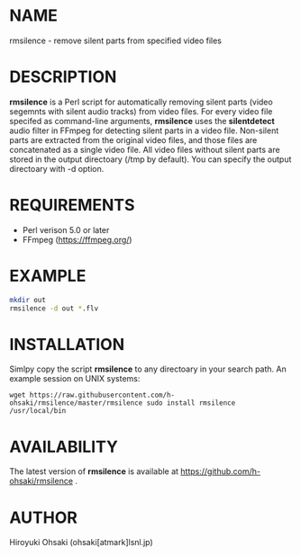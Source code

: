 # NAME

rmsilence - remove silent parts from specified video files

# DESCRIPTION

**rmsilence** is a Perl script for automatically removing silent parts (video
segemnts with silent audio tracks) from video files.  For every video file
specifed as command-line arguments, **rmsilence** uses the **silentdetect**
audio filter in FFmpeg for detecting silent parts in a video file.  Non-silent
parts are extracted from the original video files, and those files are
concatenated as a single video file.  All video files without silent parts are
stored in the output directoary (/tmp by default).  You can specify the output
directoary with -d option.

# REQUIREMENTS

- Perl verison 5.0 or later
- FFmpeg (https://ffmpeg.org/)

# EXAMPLE

```sh
mkdir out
rmsilence -d out *.flv
```

# INSTALLATION

Simlpy copy the script **rmsilence** to any directoary in your search path.
An example session on UNIX systems:

``
wget https://raw.githubusercontent.com/h-ohsaki/rmsilence/master/rmsilence
sudo install rmsilence /usr/local/bin
``

# AVAILABILITY

The latest version of **rmsilence** is available at https://github.com/h-ohsaki/rmsilence .

# AUTHOR

Hiroyuki Ohsaki (ohsaki[atmark]lsnl.jp)
